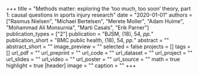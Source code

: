 +++
title = "Methods matter: exploring the ‘too much, too soon’ theory, part 1: causal questions in sports injury research"
date = "2020-01-01"
authors = ["Rasmus Nielsen", "Michael Bertelsen", "Merete Moller", "Adam Hulme", "Mohammad Ali Monsurnia", "Marti Casals", "Erik Parner"]
publication_types = ["2"]
publication = "BJSM, (18), 54, _pp._"
publication_short = "BMC public health, (18), 54, _pp._"
abstract = ""
abstract_short = ""
image_preview = ""
selected = false
projects = []
tags = []
url_pdf = ""
url_preprint = ""
url_code = ""
url_dataset = ""
url_project = ""
url_slides = ""
url_video = ""
url_poster = ""
url_source = ""
math = true
highlight = true
[header]
image = ""
caption = ""
+++
